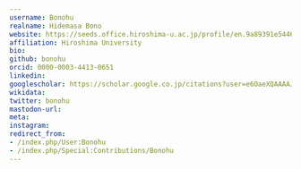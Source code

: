 ```yaml
---
username: Bonohu
realname: Hidemasa Bono
website: https://seeds.office.hiroshima-u.ac.jp/profile/en.9a89391e544690f2520e17560c007669.html
affiliation: Hiroshima University
bio: 
github: bonohu
orcid: 0000-0003-4413-0651
linkedin: 
googlescholar: https://scholar.google.co.jp/citations?user=e6OaeXQAAAAJ&hl=ja
wikidata: 
twitter: bonohu
mastodon-url: 
meta:
instagram:
redirect_from:
- /index.php/User:Bonohu
- /index.php/Special:Contributions/Bonohu
---
```


